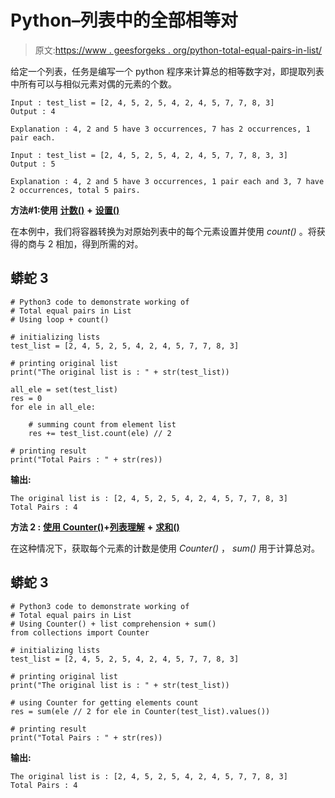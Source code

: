 # Python–列表中的全部相等对

> 原文:[https://www . geesforgeks . org/python-total-equal-pairs-in-list/](https://www.geeksforgeeks.org/python-total-equal-pairs-in-list/)

给定一个列表，任务是编写一个 python 程序来计算总的相等数字对，即提取列表中所有可以与相似元素对偶的元素的个数。

```
Input : test_list = [2, 4, 5, 2, 5, 4, 2, 4, 5, 7, 7, 8, 3]
Output : 4

Explanation : 4, 2 and 5 have 3 occurrences, 7 has 2 occurrences, 1 pair each.

Input : test_list = [2, 4, 5, 2, 5, 4, 2, 4, 5, 7, 7, 8, 3, 3]
Output : 5

Explanation : 4, 2 and 5 have 3 occurrences, 1 pair each and 3, 7 have 2 occurrences, total 5 pairs.
```

**方法#1:使用** [**计数()**](https://www.geeksforgeeks.org/python-list-function-count/) **+** [**设置()**](https://www.geeksforgeeks.org/python-sets/)

在本例中，我们将容器转换为对原始列表中的每个元素设置并使用 *count()* 。将获得的商与 2 相加，得到所需的对。

## 蟒蛇 3

```
# Python3 code to demonstrate working of
# Total equal pairs in List
# Using loop + count()

# initializing lists
test_list = [2, 4, 5, 2, 5, 4, 2, 4, 5, 7, 7, 8, 3]

# printing original list
print("The original list is : " + str(test_list))

all_ele = set(test_list)
res = 0
for ele in all_ele:

    # summing count from element list
    res += test_list.count(ele) // 2

# printing result
print("Total Pairs : " + str(res))
```

**输出:**

```
The original list is : [2, 4, 5, 2, 5, 4, 2, 4, 5, 7, 7, 8, 3]
Total Pairs : 4
```

**方法 2 :** [**使用 Counter()**](https://www.geeksforgeeks.org/counters-in-python-set-1/)**+**[**列表理解**](https://www.geeksforgeeks.org/python-list-comprehension/) **+** [**求和()**](https://www.geeksforgeeks.org/sum-function-python/)

在这种情况下，获取每个元素的计数是使用 *Counter()* ， *sum()* 用于计算总对。

## 蟒蛇 3

```
# Python3 code to demonstrate working of
# Total equal pairs in List
# Using Counter() + list comprehension + sum()
from collections import Counter

# initializing lists
test_list = [2, 4, 5, 2, 5, 4, 2, 4, 5, 7, 7, 8, 3]

# printing original list
print("The original list is : " + str(test_list))

# using Counter for getting elements count
res = sum(ele // 2 for ele in Counter(test_list).values())

# printing result
print("Total Pairs : " + str(res))
```

**输出:**

```
The original list is : [2, 4, 5, 2, 5, 4, 2, 4, 5, 7, 7, 8, 3]
Total Pairs : 4
```